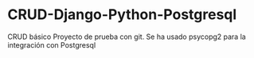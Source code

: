# CRUD-Django-Python-Postgresql
CRUD básico 
Proyecto de prueba con git.
Se ha usado psycopg2 para la integración con Postgresql
